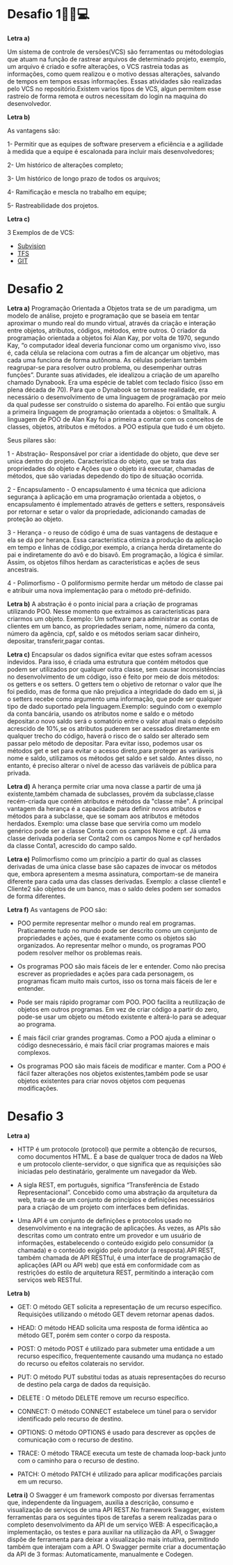 # Desafio 1👾📝💻

**Letra a)**

Um sistema de controle de versões(VCS) são ferramentas ou métodologias que atuam na função de rastrear arquivos de determinado projeto, exemplo, um arquivo é criado e sofre alterações, o VCS rastreia todas as informações, como quem realizou e o motivo dessas alterações, salvando de tempos em tempos essas informações. Essas atividades são realizadas pelo VCS no repositório.Existem varios tipos de VCS, algun permitem esse rastreio de forma remota e outros necessitam do login na maquina do desenvolvedor. 

**Letra b)**

As vantagens são:

1- Permitir que as equipes de software preservem a eficiência e a agilidade à medida que a equipe é escalonada para incluir mais desenvolvedores;

2- Um histórico de alterações completo;

3- Um histórico de longo prazo de todos os arquivos;

4- Ramificação e mescla no trabalho em equipe;

5- Rastreabilidade dos projetos.



**Letra c)**

 3 Exemplos de de VCS: 
- [Subvision](https://subversion.apache.org/)
- [TFS](https://docs.microsoft.com/pt-br/visualstudio/releasenotes/tfs2017-relnotes)
- [GIT](https://git-scm.com/downloads)



# Desafio 2


**Letra a)** Programação Orientada a Objetos trata se de um paradigma, um modelo de análise, projeto e programação que se baseia em tentar aproximar o mundo real do mundo virtual, através da criação e interação entre objetos, atributos, códigos, métodos, entre outros. O criador da programação orientada a objetos foi Alan Kay, por volta de 1970, segundo Kay, “o computador ideal deveria funcionar como um organismo vivo, isso é, cada célula se relaciona com outras a fim de alcançar um objetivo, mas cada uma funciona de forma autônoma. As células poderiam também reagrupar-se para resolver outro problema, ou desempenhar outras funções”. Durante suas atividades, ele idealizou a criação de um aparelho chamado Dynabook. Era uma espécie de tablet com teclado físico (isso em plena década de 70). Para que o Dynabook se tornasse realidade, era necessário o desenvolvimento de uma linguagem de programação por meio da qual pudesse ser construído o sistema do aparelho.
Foi então que surgiu a primeira linguagem de programação orientada a objetos: o Smalltalk. A linguagem de POO de Alan Kay foi a primeira a contar com os conceitos de classes, objetos, atributos e métodos. a POO estipula que tudo é um objeto.

Seus pilares são: 

1 - Abstração- Responsável por criar a identidade do objeto, que deve ser unica dentro do projeto. Característica do objeto, que se trata das propriedades do objeto e Ações que o objeto irá executar, chamadas de métodos, que são variadas depedendo do tipo de situação ocorrida.

2 - Encapsulamento - O encapsulamento é uma técnica que adiciona segurança à aplicação em uma programação orientada a objetos, o encapsulamento é implementado através de getters e setters, responsáveis por retornar e setar o valor da propriedade, adicionando camadas de proteção ao objeto.

3 - Herança - o reuso de código é uma de suas vantagens de destaque e ela se dá por herança. Essa característica otimiza a produção da aplicação em tempo e linhas de código,por exemplo, a criança herda diretamente do pai e indiretamente do avô e do bisavô. Em programação, a lógica é similar. Assim, os objetos filhos herdam as características e ações de seus ancestrais.

4 - Polimorfismo - O poliformismo permite herdar um método de classe pai e atribuir uma nova implementação para o método pré-definido.


**Letra b)**  A abstração é o ponto inicial para a criação de programas utilizando POO. Nesse momento que extraimos as características para criarmos um objeto. Exemplo: Um software para administrar as contas de clientes em um banco, as propriedades seriam, nome, número da conta, número da agência, cpf, saldo e os métodos seriam sacar dinheiro, depositar, transferir,pagar contas.

**Letra c)** Encapsular os dados significa evitar que estes sofram acessos indevidos. Para isso, é criada uma estrutura que contém métodos que podem ser utilizados por qualquer outra classe, sem causar inconsistências no desenvolvimento de um código, isso é feito por meio de dois métodos: os getters e os setters. O getters tem o objetivo de retornar o valor que lhe foi pedido, mas de forma que não prejudica a integridade do dado em si, já o setters recebe como argumento uma informação, que pode ser qualquer tipo de dado suportado pela linguagem.Exemplo: seguindo com o exemplo da conta bancária, usando os atributos nome e saldo e o método depositar.o novo saldo será o somatório entre o valor atual mais o depósito acrescido de 10%,se os atributos puderem ser acessados diretamente em qualquer trecho do código, haverá o risco de o saldo ser alterado sem passar pelo método de depositar. Para evitar isso, podemos usar os métodos get e set para evitar o acesso direto,para proteger as variáveis nome e saldo, utilizamos os métodos get saldo e set saldo. Antes disso, no entanto, é preciso alterar o nível de acesso das variáveis de pública para privada. 


**Letra d)** A herança permite criar uma nova classe a partir de uma já existente,também chamada de subclasses, provém da subclasse,classe recém-criada que contém atributos e métodos da "classe mãe". A principal vantagem da herança é a capacidade para definir novos atributos e métodos para a subclasse, que se somam aos atributos e métodos herdados. Exemplo: uma classe base que serviria como um modelo genérico pode ser a classe Conta com os campos Nome e cpf. Já uma classe derivada poderia ser Conta2 com os campos Nome e cpf herdados da classe Conta1, acrescido do campo saldo.


**Letra e)** Polimorfismo como um princípio a partir do qual as classes derivadas de uma única classe base são capazes de invocar os métodos que, embora apresentem a mesma assinatura, comportam-se de maneira diferente para cada uma das classes derivadas. Exemplo: a classe cliente1 e Cliente2 são objetos de um banco, mas o saldo deles podem ser somados de forma diferentes. 

**Letra f)** As vantagens de POO são: 

- POO permite representar melhor o mundo real em  programas. Praticamente tudo no mundo pode ser descrito como um conjunto de propriedades e ações, que é exatamente como os objetos são organizados. Ao representar melhor o mundo, os programas POO podem resolver melhor os problemas reais.

- Os programas POO são mais fáceis de ler e entender. Como não precisa escrever as propriedades e ações para cada personagem, os programas ficam muito mais curtos, isso os torna mais fáceis de ler e entender.

- Pode ser mais rápido programar com POO. POO facilita a reutilização de objetos em outros programas. Em vez de criar código a partir do zero, pode-se usar um objeto ou método existente e alterá-lo para se adequar ao programa.

- É mais fácil criar grandes programas. Como a POO ajuda a eliminar o código desnecessário, é mais fácil criar programas maiores e mais complexos.

- Os programas POO são mais fáceis de modificar e manter. Com a POO é fácil fazer alterações nos objetos existentes,também pode se usar objetos existentes para criar novos objetos com pequenas modificações.




# Desafio 3

**Letra a)**

- HTTP é um protocolo (protocol) que permite a obtenção de recursos, como documentos HTML. É a base de qualquer troca de dados na Web e um protocolo cliente-servidor, o que significa que as requisições são iniciadas pelo destinatário, geralmente um navegador da Web.

- A sigla REST, em português, significa “Transferência de Estado Representacional”. Concebido como uma abstração da arquitetura da web, trata-se de um conjunto de princípios e definições necessários para a criação de um projeto com interfaces bem definidas.

- Uma API é um conjunto de definições e protocolos usado no desenvolvimento e na integração de aplicações. Às vezes, as APIs são descritas como um contrato entre um provedor e um usuário de informações, estabelecendo o conteúdo exigido pelo consumidor (a chamada) e o conteúdo exigido pelo produtor (a resposta).API REST, também chamada de API RESTful, é uma interface de programação de aplicações (API ou API web) que está em conformidade com as restrições do estilo de arquitetura REST, permitindo a interação com serviços web RESTful.


**Letra b)** 
- GET: O método GET solicita a representação de um recurso específico. Requisições utilizando o método GET devem retornar apenas dados.



- HEAD: O método HEAD solicita uma resposta de forma idêntica ao método GET, porém sem conter o corpo da resposta.



- POST: O método POST é utilizado para submeter uma entidade a um recurso específico, frequentemente causando uma mudança no estado do recurso ou efeitos colaterais no servidor.



- PUT: O método PUT substitui todas as atuais representações do recurso de destino pela carga de dados da requisição.



- DELETE : O método DELETE remove um recurso específico.



- CONNECT: O método CONNECT estabelece um túnel para o servidor identificado pelo recurso de destino.



- OPTIONS: O método OPTIONS é usado para descrever as opções de comunicação com o recurso de destino.



- TRACE: O método TRACE executa um teste de chamada loop-back junto com o caminho para o recurso de destino.



- PATCH: O método PATCH é utilizado para aplicar modificações parciais em um recurso.



**Letra i)** O Swagger é um framework composto por diversas ferramentas que, independente da linguagem, auxilia a descrição, consumo e visualização de serviços de uma API REST.No framework Swagger, existem ferramentas para os seguintes tipos de tarefas a serem realizadas para o completo desenvolvimento da API de um serviço WEB: A especificação,a implementação, os testes e para auxiliar na utilização da API, o Swagger dispõe de ferramenta para deixar a visualização mais intuitiva, permitindo também que interajam com a API.
O Swagger permite criar a documentação da API de 3 formas: Automaticamente, manualmente e  Codegen.
